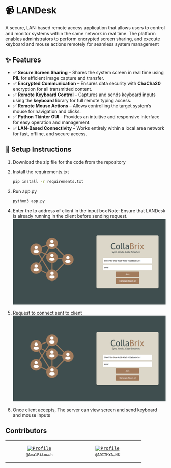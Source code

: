 # 📹 LANDesk

A secure, LAN-based remote access application that allows users to control and monitor systems within the same network in real time. The platform enables administrators to perform encrypted screen sharing, and execute keyboard and mouse actions remotely for seamless system management



## ✨ Features

* ✅ **Secure Screen Sharing** – Shares the system screen in real time using **PIL** for efficient image capture and transfer.
* ✅ **Encrypted Communication** – Ensures data security with **ChaCha20** encryption for all transmitted content.
* ✅ **Remote Keyboard Control** – Captures and sends keyboard inputs using the **keyboard** library for full remote typing access.
* ✅ **Remote Mouse Actions** – Allows controlling the target system’s mouse for navigation and clicks.
* ✅ **Python Tkinter GUI** – Provides an intuitive and responsive interface for easy operation and management.
* ✅ **LAN-Based Connectivity** – Works entirely within a local area network for fast, offline, and secure access.



## 🚀  Setup Instructions

1. Download the zip file for the code from the repository

2. Install the requirements.txt
   ```bash
   pip install -r requirements.txt
   ```
2. Run app.py
   ```bash
   python3 app.py
   ```
3. Enter the Ip address of client in the input box
Note: Ensure that LANDesk is already running in the client before sending request.
![home page](https://github.com/AmalRitessh/Collaborative-Code-Editor/blob/main/assets/home.png)
4. Request to connect sent to client
![home page](https://github.com/AmalRitessh/Collaborative-Code-Editor/blob/main/assets/home.png) 
5. Once client accepts, The server can view screen and send keyboard and mouse inputs


## Contributors

<table align="center" style="border: none;">
<tr>
<td align="center" width="200"><pre><a href="https://github.com/AmalRitessh"><img src="https://avatars.githubusercontent.com/AmalRitessh" width="200" alt="Profile" /><br><sub>@AmalRitessh</sub></a></pre></td>
<td align="center" width="200"><pre><a href="https://github.com/ADITHYA-NS"><img src="https://avatars.githubusercontent.com/ADITHYA-NS" width="200" alt="Profile" /><br><sub>@ADITHYA-NS</sub></a></pre></td>
</tr>
</table>



